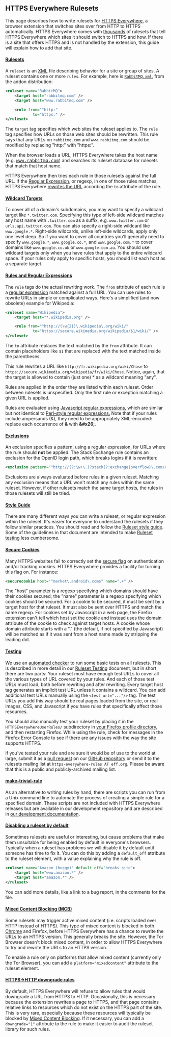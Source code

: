 ## HTTPS Everywhere Rulesets

This page describes how to write rulesets for [HTTPS Everywhere](https://eff.org/https-everywhere), a browser extension that switches sites over from HTTP to HTTPS automatically. HTTPS Everywhere comes with [thousands](http://www.eff.org/https-everywhere/atlas/) of rulesets that tell HTTPS Everywhere which sites it should switch to HTTPS and how. If there is a site that offers HTTPS and is not handled by the extension, this guide will explain how to add that site.

#### [Rulesets](#rulesets)

A `ruleset` is an [XML](http://www.xml.com/pub/a/98/10/guide0.html?page=2) file describing behavior for a site or group of sites. A ruleset contains one or more `rules`. For example, here is [`RabbitMQ.xml`](https://github.com/efforg/https-everywhere/blob/master/src/chrome/content/rules/RabbitMQ.xml), from the addon distribution:

```xml
<ruleset name="RabbitMQ">
    <target host="rabbitmq.com" />
    <target host="www.rabbitmq.com" />

    <rule from="^http:"
            to="https:" />
</ruleset>
```

The `target` tag specifies which web sites the ruleset applies to. The `rule` tag specifies how URLs on those web sites should be rewritten. This rule says that any URLs on `rabbitmq.com` and `www.rabbitmq.com` should be modified by replacing "http:" with "https:".

When the browser loads a URL, HTTPS Everywhere takes the host name (e.g. <tt>www.rabbitmq.com</tt>) and searches its ruleset database for rulesets that match that host name.

HTTPS Everywhere then tries each rule in those rulesets against the full URL. If the [Regular Expression](http://www.regular-expressions.info/quickstart.html), or regexp, in one of those rules matches, HTTPS Everywhere [rewrites the URL](#rules-and-regular-expressions) according the `to` attribute of the rule.

#### [Wildcard Targets](#wildcard-targets)

To cover all of a domain's subdomains, you may want to specify a wildcard target like `*.twitter.com`. Specifying this type of left-side wildcard matches any host name with `.twitter.com` as a suffix, e.g. `www.twitter.com` or `urls.api.twitter.com`. You can also specify a right-side wildcard like `www.google.*`. Right-side wildcards, unlike left-side wildcards, apply only one level deep. So if you want to cover all countries you'll generally need to specify `www.google.*`, `www.google.co.*`, and `www.google.com.*` to cover domains like `www.google.co.uk` or `www.google.com.au`. You should use wildcard targets only when you have rules that apply to the entire wildcard space. If your rules only apply to specific hosts, you should list each host as a separate target.

#### [Rules and Regular Expressions](#rules-and-regular-expressions)

The `rule` tags do the actual rewriting work. The `from` attribute of each rule is a [regular expression](http://www.regular-expressions.info/quickstart.html) matched against a full URL. You can use rules to rewrite URLs in simple or complicated ways. Here's a simplified (and now obsolete) example for Wikipedia:

```xml
<ruleset name="Wikipedia">
    <target host="*.wikipedia.org" />

    <rule from="^http://(\w{2})\.wikipedia\.org/wiki/"
            to="https://secure.wikimedia.org/wikipedia/$1/wiki/" />
</ruleset>
```

The `to` attribute replaces the text matched by the `from` attribute. It can contain placeholders like `$1` that are replaced with the text matched inside the parentheses.

This rule rewrites a URL like `http://fr.wikipedia.org/wiki/Chose` to `https://secure.wikimedia.org/wikipedia/fr/wiki/Chose`. Notice, again, that the target is allowed to contain (just one) * as a wildcard meaning "any".

Rules are applied in the order they are listed within each ruleset. Order between rulesets is unspecified. Only the first rule or exception matching a given URL is applied.

Rules are evaluated using [Javascript regular expressions](http://www.regular-expressions.info/javascript.html), which are similar but not identical to [Perl-style regular expressions.](http://www.regular-expressions.info/pcre.html) Note that if your rules include ampersands (&amp;), they need to be appropriately XML-encoded: replace each occurrence of **&amp;** with **&amp;#x26;**.

#### [Exclusions](#exclusions)

An exclusion specifies a pattern, using a regular expression, for URLs where the rule should **not** be applied. The Stack Exchange rule contains an exclusion for the OpenID login path, which breaks logins if it is rewritten:

```xml
<exclusion pattern="^http://(?:\w+\.)?stack(?:exchange|overflow)\.com/users/authenticate/" />
```

Exclusions are always evaluated before rules in a given ruleset. Matching any exclusion means that a URL won't match any rules within the same ruleset. However, if other rulesets match the same target hosts, the rules in those rulesets will still be tried.

#### [Style Guide](#style-guide)

There are many different ways you can write a ruleset, or regular expression within the ruleset. It's easier for everyone to understand the rulesets if they follow similar practices. You should read and follow the [Ruleset style guide](https://github.com/EFForg/https-everywhere/blob/master/ruleset-style.md). Some of the guidelines in that document are intended to make [Ruleset testing](https://github.com/EFForg/https-everywhere/blob/master/ruleset-testing.md) less cumbersome.

#### [Secure Cookies](#secure-cookies)

Many HTTPS websites fail to correctly set the [secure flag](https://secure.wikimedia.org/wikipedia/en/wiki/HTTP_cookie#Secure_and_HttpOnly) on authentication and/or tracking cookies. HTTPS Everywhere provides a facility for turning this flag on. For instance:

```xml
<securecookie host="^market\.android\.com$" name=".+" />
```

The "host" parameter is a regexp specifying which domains should have their cookies secured; the "name" parameter is a regexp specifying which cookies should be secured. For a cookie to be secured, it must be sent by a target host for that ruleset. It must also be sent over HTTPS and match the name regexp. For cookies set by Javascript in a web page, the Firefox extension can't tell which host set the cookie and instead uses the domain attribute of the cookie to check against target hosts. A cookie whose domain attribute starts with a "." (the default, if not specified by Javascript) will be matched as if it was sent from a host name made by stripping the leading dot.

#### [Testing](#testing)

We use an [automated checker](https://github.com/hiviah/https-everywhere-checker) to run some basic tests on all rulesets. This is described in more detail in our [Ruleset Testing](https://github.com/EFForg/https-everywhere/blob/master/ruleset-testing.md) document, but in short there are two parts: Your ruleset must have enough test URLs to cover all the various types of URL covered by your rules. And each of those test URLs must load, both before rewriting and after rewriting. Every target host tag generates an implicit test URL unless it contains a wildcard. You can add additional test URLs manually using the `<test url="..."/>` tag. The test URLs you add this way should be real pages loaded from the site, or real images, CSS, and Javascript if you have rules that specifically affect those resources. 

You should also manually test your ruleset by placing it in the `HTTPSEverywhereUserRules/` subdirectory in [your Firefox profile directory](http://kb.mozillazine.org/Profile_folder_-_Firefox), and then restarting Firefox. While using the rule, check for messages in the Firefox Error Console to see if there are any issues with the way the site supports HTTPS.

If you&apos;ve tested your rule and are sure it would be of use to the world at large, submit it as a [pull request](https://help.github.com/articles/using-pull-requests/) on our [GitHub repository](https://github.com/EFForg/https-everywhere/) or send it to the rulesets mailing list at `https-everywhere-rules AT eff.org`. Please be aware that this is a public and publicly-archived mailing list.

#### [make-trivial-rule](#make-trivial-rule)

As an alternative to writing rules by hand, there are scripts you can run from a Unix command line to automate the process of creating a simple rule for a specified domain. These scripts are not included with HTTPS Everywhere releases but are available in our development repository and are described in [our development documentation](https://www.eff.org/https-everywhere/development).

#### [Disabling a ruleset by default](#disabling-a-ruleset-by-default)

Sometimes rulesets are useful or interesting, but cause problems that make them unsuitable for being enabled by default in everyone's browsers. Typically when a ruleset has problems we will disable it by default until someone has time to fix it. You can do this by adding a `default_off` attribute to the ruleset element, with a value explaining why the rule is off.

```xml
<ruleset name="Amazon (buggy)" default_off="breaks site">
    <target host="www.amazon.*" />
    <target host="amazon.*" />
</ruleset> 
```

You can add more details, like a link to a bug report, in the comments for the file.

#### [Mixed Content Blocking (MCB)](#mixed-content-blocking-mcb)

Some rulesets may trigger active mixed content (i.e. scripts loaded over HTTP instead of HTTPS). This type of mixed content is blocked in both [Chrome](https://trac.torproject.org/projects/tor/ticket/6975) and Firefox, before HTTPS Everywhere has a chance to rewrite the URLs to an HTTPS version. This generally breaks the site. However, the Tor Browser doesn&apos;t block mixed content, in order to allow HTTPS Everywhere to try and rewrite the URLs to an HTTPS version.

To enable a rule only on platforms that allow mixed content (currently only the Tor Browser), you can add a `platform="mixedcontent"` attribute to the ruleset element.

#### [HTTPS->HTTP downgrade rules](#https-http-downgrade-rules)

By default, HTTPS Everywhere will refuse to allow rules that would downgrade a URL from HTTPS to HTTP. Occasionally, this is necessary because the extension rewrites a page to HTTPS, and that page contains relative links to resources which do not exist on the HTTPS part of the site. This is very rare, especially because these resources will typically be blocked by [Mixed Content Blocking](#mixed-content-blocking-mcb). If it necessary, you can add a `downgrade="1"` attribute to the rule to make it easier to audit the ruleset library for such rules.
